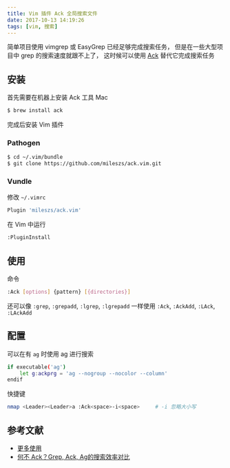 ```yaml
---
title: Vim 插件 Ack 全局搜索文件
date: 2017-10-13 14:19:26
tags: [vim, 搜索]
---
```


简单项目使用 vimgrep 或 EasyGrep 已经足够完成搜索任务，
但是在一些大型项目中 grep 的搜索速度就跟不上了，
这时候可以使用 [Ack](https://github.com/mileszs/ack.vim) 替代它完成搜索任务
<!-- more -->
<!-- toc -->
## 安装
首先需要在机器上安装 Ack 工具
Mac
```bash
$ brew install ack
```
完成后安装 Vim 插件
### Pathogen
```bash
$ cd ~/.vim/bundle
$ git clone https://github.com/mileszs/ack.vim.git
```

### Vundle
修改 `~/.vimrc`
```bash
Plugin 'mileszs/ack.vim'
```
在 Vim 中运行
```bash
:PluginInstall
```
## 使用
命令
```bash
:Ack [options] {pattern} [{directories}]
```
还可以像 `:grep`, `:grepadd`, `:lgrep`, `:lgrepadd` 一样使用 `:Ack`, `:AckAdd`, `:LAck`, `:LAckAdd`

## 配置
可以在有 `ag` 时使用 ag 进行搜索
```bash
if executable('ag')
    let g:ackprg = 'ag --nogroup --nocolor --column'
endif
```
快捷键
```bash
nmap <Leader><Leader>a :Ack<space>-i<space>     # -i 忽略大小写
```

## 参考文献
- [更多使用](https://github.com/mileszs/ack.vim#keyboard-shortcuts)
- [何不 Ack？Grep, Ack, Ag的搜索效率对比](https://linux.cn/article-5077-1.html)
